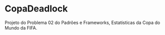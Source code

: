 CopaDeadlock
============

Projeto do Problema 02 do Padrões e Frameworks, Estatisticas da Copa do Mundo da FIFA.
